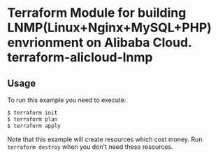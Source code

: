 Terraform Module for building LNMP(Linux+Nginx+MySQL+PHP) envrionment on Alibaba Cloud.  
terraform-alicloud-lnmp
=====================================================================

## Usage

To run this example you need to execute:

```bash
$ terraform init
$ terraform plan
$ terraform apply
```

Note that this example will create resources which cost money. Run `terraform destroy` when you don't need these resources.
